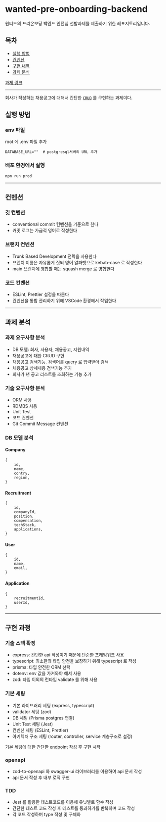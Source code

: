 # wanted-pre-onboarding-backend
원티드의 프리온보딩 백엔드 인턴십 선발과제를 제출하기 위한 레포지토리입니다.

## 목차
- [실행 방법](#실행-방법)
- [컨벤션](#컨벤션)
- [구현 내역](#구현-내역)
- [과제 분석](#과제-분석)


[과제 링크](https://bow-hair-db3.notion.site/1850bca26fda4e0ca1410df270c03409)

---
회사가 작성하는 채용공고에 대해서 간단한 [`CRUD`](https://ko.wikipedia.org/wiki/CRUD) 를 구현하는 과제이다.

## 실행 방법
### env 파일
root 에 .env 파일 추가
```text
DATABASE_URL=""  # postgresql서버의 URL 추가
```
### 배포 환경에서 실행
```bash
npm run prod
```

---

## 컨벤션
### 깃 컨벤션
- conventional commit 컨벤션을 기준으로 한다
- 커밋 로그는 가급적 영어로 작성한다

### 브랜치 컨벤션
- Trunk Based Development 전략을 사용한다
- 브랜치 이름은 자유롭게 짓되 영어 알파벳으로 kebab-case 로 작성한다
- main 브랜치에 병합할 때는 squash merge 로 병합한다

### 코드 컨벤션
- ESLint, Prettier 설정을 따른다
- 컨벤션을 통합 관리하기 위해 VSCode 환경에서 작업한다

---

## 과제 분석
### 과제 요구사항 분석
- DB 모델: 회사, 사용자, 채용공고, 지원내역
- 채용공고에 대한 CRUD 구현
- 채용공고 검색기능. 검색어를 query 로 입력받아 검색
- 채용공고 상세내용 검색기능 추가
- 회사가 낸 공고 리스트를 조회하는 기능 추가

### 기술 요구사항 분석
- ORM 사용
- RDMBS 사용
- Unit Test
- 코드 컨벤션
- Git Commit Message 컨벤션

### DB 모델 분석
#### Company
```object
{
    id,
    name,
    contry,
    region,
}
```
#### Recruitment
```object
{
    id,
    companyId,
    position,
    compensation,
    techStack,
    applications,
}
```
#### User
```object
{
    id,
    name,
    email,
}
```
#### Application
```object
{
    recruitmentId,
    userId,
}
```
---

## 구현 과정
### 기술 스택 확정
- express: 간단한 api 작성이기 때문에 단순한 프레임워크 사용
- typescript: 최소한의 타입 안전을 보장하기 위해 typescript 로 작성
- prisma: 타입 안전한 ORM 선택
- dotenv: env 값을 가져와야 해서 사용
- zod: 타입 이외의 런타임 validate 를 위해 사용

### 기본 세팅
- 기본 라이브러리 세팅 (express, typescript)
- validator 세팅 (zod)
- DB 세팅 (Prisma postgres 연결)
- Unit Test 세팅 (Jest)
- 컨벤션 세팅 (ESLint, Prettier)
- 아키텍처 구조 세팅 (router, controller, service 계층구조로 설정)

기본 세팅에 대한 간단한 endpoint 작성 후 구현 시작

### openapi
- zod-to-openapi 와 swagger-ui 라이브러리를 이용하여 api 문서 작성
- api 문서 작성 후 내부 로직 구현
### TDD
- Jest 를 활용한 테스트코드를 이용해 유닛별로 함수 작성
- 간단한 테스트 코드 작성 후 테스트를 통과하기를 반복하며 코드 작성
- 각 코드 작성하며 type 작성 및 구체화

